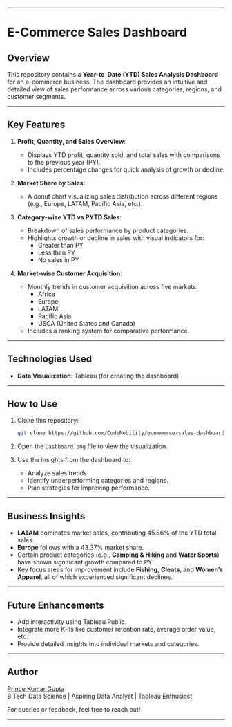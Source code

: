
---

# E-Commerce Sales Dashboard

## Overview

This repository contains a **Year-to-Date (YTD) Sales Analysis Dashboard** for an e-commerce business. The dashboard provides an intuitive and detailed view of sales performance across various categories, regions, and customer segments.

---

## Key Features

1. **Profit, Quantity, and Sales Overview**:
   - Displays YTD profit, quantity sold, and total sales with comparisons to the previous year (PY).
   - Includes percentage changes for quick analysis of growth or decline.

2. **Market Share by Sales**:
   - A donut chart visualizing sales distribution across different regions (e.g., Europe, LATAM, Pacific Asia, etc.).

3. **Category-wise YTD vs PYTD Sales**:
   - Breakdown of sales performance by product categories.
   - Highlights growth or decline in sales with visual indicators for:
     - Greater than PY
     - Less than PY
     - No sales in PY

4. **Market-wise Customer Acquisition**:
   - Monthly trends in customer acquisition across five markets:
     - Africa
     - Europe
     - LATAM
     - Pacific Asia
     - USCA (United States and Canada)
   - Includes a ranking system for comparative performance.

---

## Technologies Used

- **Data Visualization**: Tableau (for creating the dashboard)

---

## How to Use

1. Clone this repository:
   ```bash
   git clone https://github.com/CodeNobility/ecommerce-sales-dashboard.git
   ```

2. Open the `Dashboard.png` file to view the visualization.

3. Use the insights from the dashboard to:
   - Analyze sales trends.
   - Identify underperforming categories and regions.
   - Plan strategies for improving performance.

---

## Business Insights

- **LATAM** dominates market sales, contributing 45.86% of the YTD total sales.
- **Europe** follows with a 43.37% market share.
- Certain product categories (e.g., **Camping & Hiking** and **Water Sports**) have shown significant growth compared to PY.
- Key focus areas for improvement include **Fishing**, **Cleats**, and **Women’s Apparel**, all of which experienced significant declines.

---

## Future Enhancements

- Add interactivity using Tableau Public.
- Integrate more KPIs like customer retention rate, average order value, etc.
- Provide detailed insights into individual markets and categories.

---

## Author

[Prince Kumar Gupta](#)  
B.Tech Data Science | Aspiring Data Analyst | Tableau Enthusiast  

For queries or feedback, feel free to reach out!

---